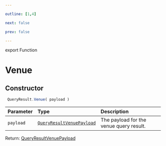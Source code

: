 ```yaml
---

outline: [1,4]

next: false

prev: false

---
```


export Function
# Venue

## Constructor
```ts
 QueryResult.Venue( payload )
 ```
| Parameter | Type | Description |
| :--- | :--- | :--- |
| `payload` | [`QueryResultVenuePayload`](../../../interfaces/QueryResultVenuePayload.md) | The payload for the venue query result. |

Return: [QueryResultVenuePayload](../../../interfaces/QueryResultVenuePayload.md)
